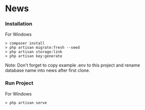 # News

### Installation

For Windows
```
> composer install
> php artisan migrate:fresh --seed
> php artisan storage:link
> php artisan key:generate
```

Note:
Don't forget to copy example .env to this project and rename database name into news after first clone.

### Run Project

For Windows
```
> php artisan serve
```
